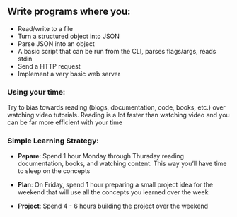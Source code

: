 ## Write programs where you:
  * Read/write to a file
  * Turn a structured object into JSON
  * Parse JSON into an object
  * A basic script that can be run from the CLI, parses flags/args, reads stdin
  * Send a HTTP request
  * Implement a very basic web server

### Using your time:
  Try to bias towards reading (blogs, documentation, code, books, etc.) over watching video tutorials.
  Reading is a lot faster than watching video and you can be far more efficient with your time
  
  
### Simple Learning Strategy:
  * **Pepare**: Spend 1 hour Monday through Thursday reading documentation, books, and watching content.
           This way you’ll have time to sleep on the concepts
   
  * **Plan**: On Friday, spend 1 hour preparing a small project idea for the weekend that will use all
         the concepts you learned over the week
   
  * **Project**: Spend 4 - 6 hours building the project over the weekend
